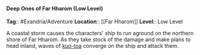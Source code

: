 #### Deep Ones of Far Hharom (Low Level)
**Tag**:: #Exandria/Adventure
**Location**:: [[Far Hharom]]
**Level**:: Low Level

 A coastal storm causes the characters' ship to run aground on the northern shore of Far Hharom. As they take stock of the damage and make plans to head inland, waves of [kuo-toa](https://www.dndbeyond.com/monsters/kuo-toa) converge on the ship and attack them.
